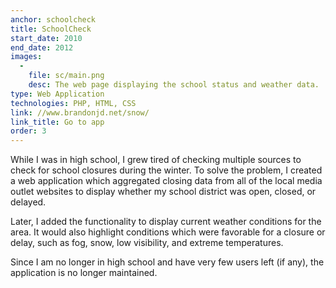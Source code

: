 ```yaml
---
anchor: schoolcheck
title: SchoolCheck
start_date: 2010
end_date: 2012
images:
  -
    file: sc/main.png
    desc: The web page displaying the school status and weather data.
type: Web Application
technologies: PHP, HTML, CSS
link: //www.brandonjd.net/snow/
link_title: Go to app
order: 3
---
```

While I was in high school, I grew tired of checking multiple sources to check for school closures during the winter.
To solve the problem, I created a web application which aggregated closing data from all of the local media outlet
websites to display whether my school district was open, closed, or delayed.

Later, I added the functionality to display current weather conditions for the area. It would also highlight conditions
which were favorable for a closure or delay, such as fog, snow, low visibility, and extreme temperatures.

Since I am no longer in high school and have very few users left (if any), the application is no longer maintained.
